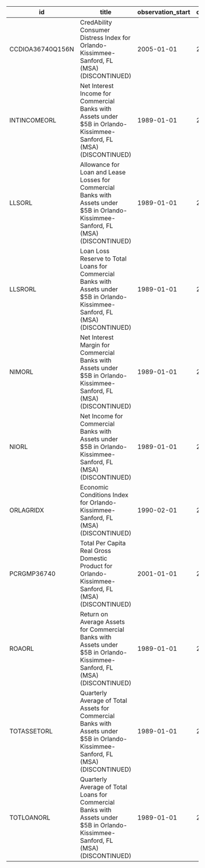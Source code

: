| id               | title                                                                                                                                | observation_start   | observation_end   |
|------------------|--------------------------------------------------------------------------------------------------------------------------------------|---------------------|-------------------|
| CCDIOA36740Q156N | CredAbility Consumer Distress Index for Orlando-Kissimmee-Sanford, FL (MSA) (DISCONTINUED)                                           | 2005-01-01          | 2013-01-01        |
| INTINCOMEORL     | Net Interest Income for Commercial Banks with Assets under $5B in Orlando-Kissimmee-Sanford, FL (MSA) (DISCONTINUED)                 | 1989-01-01          | 2020-07-01        |
| LLSORL           | Allowance for Loan and Lease Losses for Commercial Banks with Assets under $5B in Orlando-Kissimmee-Sanford, FL (MSA) (DISCONTINUED) | 1989-01-01          | 2020-07-01        |
| LLSRORL          | Loan Loss Reserve to Total Loans for Commercial Banks with Assets under $5B in Orlando-Kissimmee-Sanford, FL (MSA) (DISCONTINUED)    | 1989-01-01          | 2020-07-01        |
| NIMORL           | Net Interest Margin for Commercial Banks with Assets under $5B in Orlando-Kissimmee-Sanford, FL (MSA) (DISCONTINUED)                 | 1989-01-01          | 2020-07-01        |
| NIORL            | Net Income for Commercial Banks with Assets under $5B in Orlando-Kissimmee-Sanford, FL (MSA) (DISCONTINUED)                          | 1989-01-01          | 2020-07-01        |
| ORLAGRIDX        | Economic Conditions Index for Orlando-Kissimmee-Sanford, FL (MSA) (DISCONTINUED)                                                     | 1990-02-01          | 2019-12-01        |
| PCRGMP36740      | Total Per Capita Real Gross Domestic Product for Orlando-Kissimmee-Sanford, FL (MSA) (DISCONTINUED)                                  | 2001-01-01          | 2017-01-01        |
| ROAORL           | Return on Average Assets for Commercial Banks with Assets under $5B in Orlando-Kissimmee-Sanford, FL (MSA) (DISCONTINUED)            | 1989-01-01          | 2020-07-01        |
| TOTASSETORL      | Quarterly Average of Total Assets for Commercial Banks with Assets under $5B in Orlando-Kissimmee-Sanford, FL (MSA) (DISCONTINUED)   | 1989-01-01          | 2020-07-01        |
| TOTLOANORL       | Quarterly Average of Total Loans for Commercial Banks with Assets under $5B in Orlando-Kissimmee-Sanford, FL (MSA) (DISCONTINUED)    | 1989-01-01          | 2020-07-01        |